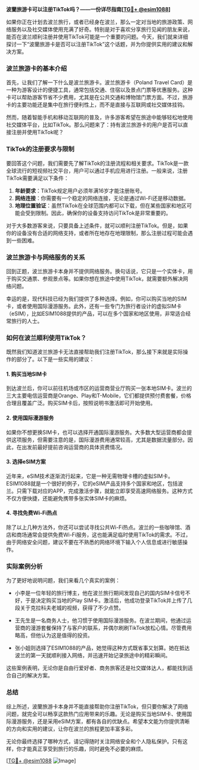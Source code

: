**波蘭旅游卡可以注册TikTok吗？——一份详尽指南[[TG💪+ @esim1088](https://t.me/s/esim1088)]**

如果你正在计划去波兰旅行，或者已经身在波兰，那么一定对当地的旅游政策、网络服务以及社交媒体使用充满了好奇。特别是对于喜欢分享旅行见闻的朋友来说，能否在波兰顺利注册并使用TikTok可能是一个重要的问题。今天，我们就来详细探讨一下“波蘭旅游卡是否可以注册TikTok”这个话题，并为你提供实用的建议和解决方案。

### 波兰旅游卡的基本介绍

首先，让我们了解一下什么是波兰旅游卡。波兰旅游卡（Poland Travel Card）是一种为游客设计的便捷工具，通常包括交通、住宿以及景点门票等优惠服务。这种卡可以帮助游客节省不少费用，尤其是在公共交通和博物馆门票方面。不过，旅游卡的主要功能还是集中在旅行便利性上，而不是直接与互联网或社交媒体挂钩。

然而，随着智能手机和移动互联网的普及，许多游客希望在旅途中能够轻松地使用社交媒体平台，比如TikTok。那么问题来了：持有波兰旅游卡的用户是否可以直接注册并使用TikTok呢？

### TikTok的注册要求与限制

要回答这个问题，我们需要先了解TikTok的注册流程和相关要求。TikTok是一款全球流行的短视频社交平台，用户可以通过手机应用进行注册。一般来说，注册TikTok需要满足以下条件：

1. **年龄要求**：TikTok规定用户必须年满16岁才能注册账号。
2. **网络连接**：你需要有一个稳定的网络连接，无论是通过Wi-Fi还是移动数据。
3. **地理位置验证**：虽然TikTok在全球范围内都可以下载，但在某些国家和地区可能会受到限制。因此，确保你的设备支持访问TikTok是非常重要的。

对于大多数游客来说，只要具备上述条件，就可以顺利注册TikTok。但是，如果你的设备没有合适的网络支持，或者所在地存在地理限制，那么注册过程可能会遇到一些困难。

### 波兰旅游卡与网络服务的关系

回到正题，波兰旅游卡本身并不提供网络服务。换句话说，它只是一个实体卡，用于购买交通票、参观景点等。如果你想在旅途中使用TikTok，就需要额外解决网络问题。

幸运的是，现代科技已经为我们提供了多种选择。例如，你可以购买当地的SIM卡，或者使用国际漫游服务。此外，还有一些专门为旅行者设计的虚拟SIM卡（eSIM），比如ESIM1088提供的产品，可以在多个国家和地区使用，非常适合经常旅行的人士。

### 如何在波兰顺利使用TikTok？

既然我们知道波兰旅游卡无法直接帮助我们注册TikTok，那么接下来就是实际操作的部分了。以下是一些实用的建议：

#### 1. 购买当地SIM卡
到达波兰后，你可以前往机场或市区的运营商营业厅购买一张本地SIM卡。波兰的三大主要电信运营商是Orange、Play和T-Mobile，它们都提供预付费套餐，价格合理且覆盖广泛。购买SIM卡后，按照说明书激活即可开始使用。

#### 2. 使用国际漫游服务
如果你不想更换SIM卡，也可以选择开通国际漫游服务。大多数大型运营商都会提供这项服务，但需要注意的是，国际漫游费用通常较高，尤其是数据流量部分。因此，在出发前最好提前咨询运营商的具体资费情况。

#### 3. 选择eSIM方案
近年来，eSIM技术逐渐流行起来，它是一种无需物理卡槽的虚拟SIM卡。ESIM1088就是一个很好的例子，它的eSIM产品支持多个国家和地区，包括波兰。只需下载对应的APP，完成激活步骤，就能立即享受高速网络服务。这种方式不仅方便快捷，还能避免携带多张实体SIM卡的麻烦。

#### 4. 寻找免费Wi-Fi热点
除了以上几种方法外，你还可以尝试寻找公共Wi-Fi热点。波兰的一些咖啡馆、酒店和商场通常会提供免费Wi-Fi服务，这也能满足临时使用TikTok的需求。不过，由于网络安全问题，建议不要在不熟悉的网络环境下输入个人信息或进行敏感操作。

### 实际案例分析

为了更好地说明问题，我们来看几个真实的案例：

- 小李是一位年轻的旅行博主，他在波兰旅行期间发现自己的国内SIM卡信号不好，于是决定购买当地的Play SIM卡。激活后，他成功登录TikTok并上传了几段关于克拉科夫老城的视频，获得了不少点赞。
  
- 王先生是一名商务人士，他习惯于使用国际漫游服务。在波兰期间，他通过运营商的漫游套餐保持了与客户的联系，并偶尔刷刷TikTok放松心情。尽管费用略高，但他认为这是值得的投资。

- 张小姐则选择了ESIM1088的产品，她觉得这种方式既省事又划算。她在抵达波兰的第一天就顺利接入网络，并迅速开始记录旅途中的精彩瞬间。

这些案例表明，无论你是自由行爱好者、商务旅客还是社交媒体达人，都能找到适合自己的解决方案。

### 总结

综上所述，波蘭旅游卡本身并不能直接帮助你注册TikTok，但只要你解决了网络问题，就完全可以畅享这款热门应用带来的乐趣。无论是购买当地SIM卡、使用国际漫游服务，还是采用eSIM方案，都有各自的优缺点。希望本文能为你提供清晰的方向和实用的建议，让你在波兰的旅程更加丰富多彩。

无论你最终选择了哪种方式，请记得随时关注网络安全和个人隐私保护。只有这样，你才能真正享受到旅行的乐趣，同时避免不必要的麻烦。

[[TG💪+ @esim1088](https://t.me/s/esim1088) ![Image](https://i.postimg.cc/4NQfJmqS/Snipaste-2025-05-13-00-14-12.png)]